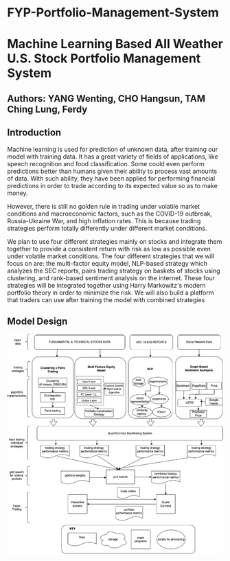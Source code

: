 # FYP-Portfolio-Management-System
# Machine Learning Based All Weather U.S. Stock Portfolio Management System
## Authors: YANG Wenting, CHO Hangsun, TAM Ching Lung, Ferdy
## Introduction

Machine learning is used for prediction of unknown data, after training our model with training data. It has a great variety of fields of applications, like speech recognition and food classification. Some could even perform predictions better than humans given their ability to process vast amounts of data. With such ability, they have been applied for performing financial predictions in order to trade according to its expected value so as to make money.

However, there is still no golden rule in trading under volatile market conditions and macroeconomic factors, such as the COVID-19 outbreak, Russia-Ukraine War, and high inflation rates. This is because trading strategies perform totally differently under different
market conditions. 

We plan to use four different strategies mainly on stocks and integrate them together to provide a consistent return with risk as low as possible even under volatile market conditions. The four different strategies that we will focus on are: the multi-factor equity model,
NLP-based strategy which analyzes the SEC reports, pairs trading strategy on baskets of stocks using clustering, and rank-based sentiment analysis on the internet. These four strategies will be integrated together using Harry Markowitz's modern portfolio theory in order to minimize the risk. We will also build a platform that traders can use after training the model with combined strategies
## Model Design

![image](https://github.com/YanggWendy/FYP-Portfolio-Management-System/blob/main/Model%20Design.png)

